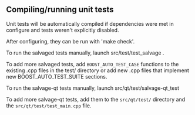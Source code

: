 Compiling/running unit tests
------------------------------------

Unit tests will be automatically compiled if dependencies were met in configure
and tests weren't explicitly disabled.

After configuring, they can be run with 'make check'.

To run the salvaged tests manually, launch src/test/test_salvage .

To add more salvaged tests, add `BOOST_AUTO_TEST_CASE` functions to the existing
.cpp files in the test/ directory or add new .cpp files that
implement new BOOST_AUTO_TEST_SUITE sections.

To run the salvage-qt tests manually, launch src/qt/test/salvage-qt_test

To add more salvage-qt tests, add them to the `src/qt/test/` directory and
the `src/qt/test/test_main.cpp` file.
